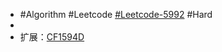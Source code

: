 - #Algorithm #Leetcode [#Leetcode-5992](https://leetcode-cn.com/problems/maximum-good-people-based-on-statements/) #Hard
-
- 扩展：[CF1594D](https://codeforces.com/problemset/problem/1594/D)
